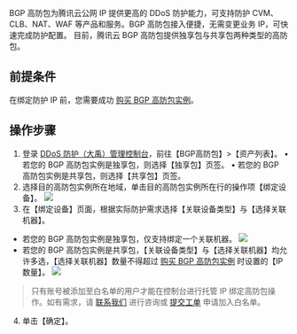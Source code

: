 BGP 高防包为腾讯云公网 IP 提供更高的 DDoS 防护能力，可支持防护 CVM、CLB、NAT、WAF 等产品和服务。BGP 高防包接入便捷，无需变更业务 IP，可快速完成防护配置。
目前，腾讯云 BGP 高防包提供独享包与共享包两种类型的高防包。
## 前提条件
在绑定防护 IP 前，您需要成功 [购买 BGP 高防包实例](https://intl.cloud.tencent.com/document/product/1029/31748)。

## 操作步骤
1. 登录 [DDoS 防护（大禹）管理控制台](https://console.cloud.tencent.com/dayu/overview)，前往【BGP高防包】>【资产列表】。
• 若您的 BGP 高防包实例是独享包，则选择【独享包】页签。
• 若您的 BGP 高防包实例是共享包，则选择【共享包】页签。
1. 选择目的高防包实例所在地域，单击目的高防包实例所在行的操作项【绑定设备】。
![](https://main.qcloudimg.com/raw/dd16c73f416aa57ca7671effcc49c266.png)
3. 在【绑定设备】页面，根据实际防护需求选择【关联设备类型】与【选择关联机器】。
  - 若您的 BGP 高防包实例是独享包，仅支持绑定一个关联机器。
	 ![](https://main.qcloudimg.com/raw/5bd85e4544a0a7926e90f98961943f63.png)
 - 若您的 BGP 高防包实例是共享包，【关联设备类型】与【选择关联机器】均允许多选，【选择关联机器】数量不得超过 [购买 BGP 高防包实例](https://intl.cloud.tencent.com/document/product/1029/31748) 时设置的【IP 数量】。
 ![](https://main.qcloudimg.com/raw/226b6cb6c2f39a5c53e08e7ea191a387.png)

 >只有账号被添加至白名单的用户才能在控制台进行托管 IP 绑定高防包操作。如有需求，请 [联系我们](https://intl.cloud.tencent.com/support) 进行咨询或 [提交工单](https://console.cloud.tencent.com/workorder/category) 申请加入白名单。
4. 单击【确定】。

